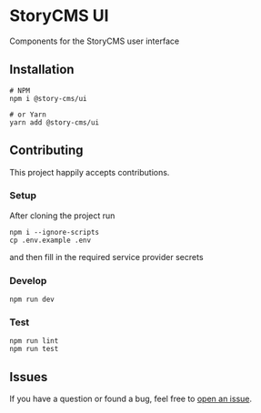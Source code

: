 # StoryCMS UI

Components for the StoryCMS user interface

## Installation

```shell
# NPM
npm i @story-cms/ui

# or Yarn
yarn add @story-cms/ui
```

## Contributing

This project happily accepts contributions.

### Setup

After cloning the project run

```shell
npm i --ignore-scripts
cp .env.example .env
```

and then fill in the required service provider secrets

### Develop

```
npm run dev
```

### Test

```
npm run lint
npm run test
```

## Issues

If you have a question or found a bug, feel free to
[open an issue](https://github.com/story-cms/ui/issues).
